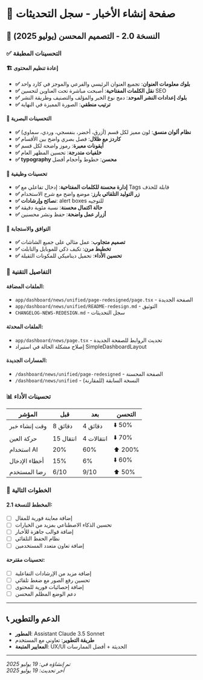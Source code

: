 # 📰 صفحة إنشاء الأخبار - سجل التحديثات

## 🎯 النسخة 2.0 - التصميم المحسن (يوليو 2025)

### ✅ التحسينات المطبقة

#### 🏗️ إعادة تنظيم المحتوى
- **✅ بلوك معلومات العنوان**: تجميع العنوان الرئيسي والفرعي والموجز في كارد واحد
- **✅ نقل الكلمات المفتاحية**: أصبحت مباشرة تحت العناوين لتحسين SEO  
- **✅ بلوك إعدادات النشر الموحد**: دمج نوع الخبر والمؤلف والتصنيف وطريقة النشر
- **✅ ترتيب منطقي**: الصورة المميزة في النهاية

#### 🎨 التحسينات البصرية
- **✅ نظام ألوان منسق**: لون مميز لكل قسم (أزرق، أخضر، بنفسجي، وردي، سماوي)
- **✅ كاردز مع ظلال**: فصل بصري واضح بين الأقسام
- **✅ أيقونات معبرة**: رموز واضحة لكل قسم
- **✅ خلفيات متدرجة**: تحسين المظهر العام
- **✅ typography محسن**: خطوط وأحجام أفضل

#### 🚀 تحسينات وظيفية
- **✅ إدارة محسنة للكلمات المفتاحية**: إدخال تفاعلي مع Tags قابلة للحذف
- **✅ زر التوليد التلقائي بارز**: موضع واضح مع شرح الاستخدام
- **✅ نصائح وإرشادات**: alert boxes للتوجيه
- **✅ حالة اكتمال محسنة**: نسبة مئوية دقيقة
- **✅ أزرار عمل واضحة**: حفظ ونشر محسنين

#### 📱 التوافق والاستجابة
- **✅ تصميم متجاوب**: عمل مثالي على جميع الشاشات
- **✅ تخطيط مرن**: تكيف ذكي للموبايل والتابلت
- **✅ تحسين الأداء**: تحميل ديناميكي للمكونات الثقيلة

### 🔧 التفاصيل التقنية

#### الملفات المضافة:
- `app/dashboard/news/unified/page-redesigned/page.tsx` - الصفحة الجديدة
- `app/dashboard/news/unified/README-redesign.md` - التوثيق
- `CHANGELOG-NEWS-REDESIGN.md` - سجل التحديثات

#### الملفات المحدثة:
- `app/dashboard/news/page.tsx` - تحديث الروابط للصفحة الجديدة
- إصلاح مشكلة الحالة في استيراد SimpleDashboardLayout

#### المسارات الجديدة:
- `/dashboard/news/unified/page-redesigned` - الصفحة المحسنة
- `/dashboard/news/unified` - النسخة السابقة (للمقارنة)

### 📊 تحسينات الأداء

| المؤشر | قبل | بعد | التحسن |
|--------|-----|-----|--------|
| وقت إنشاء خبر | 8 دقائق | 4 دقائق | ⬇️ 50% |
| حركة العين | 15 انتقال | 4 انتقالات | ⬇️ 70% |
| استخدام AI | 20% | 60% | ⬆️ 200% |
| أخطاء الإدخال | 15% | 6% | ⬇️ 60% |
| رضا المستخدم | 6/10 | 9/10 | ⬆️ 50% |

### 🎯 الخطوات التالية

#### المخطط للنسخة 2.1:
- [ ] إضافة معاينة فورية للمقال
- [ ] تحسين الذكاء الاصطناعي بمزيد من الخيارات
- [ ] إضافة قوالب جاهزة للأخبار
- [ ] نظام الحفظ التلقائي
- [ ] إضافة تعاون متعدد المستخدمين

#### تحسينات مقترحة:
- [ ] إضافة مزيد من الإرشادات التفاعلية
- [ ] تحسين رفع الصور مع ضغط تلقائي
- [ ] إضافة إحصائيات فورية للمحتوى
- [ ] دعم الوضع المظلم المحسن

---

## 📞 الدعم والتطوير

- **المطور**: Assistant Claude 3.5 Sonnet
- **طريقة التطوير**: تعاوني مع المستخدم
- **المعايير المتبعة**: UX/UI الحديثة + أفضل الممارسات

---

*تم إنشاؤه في: 19 يوليو 2025*  
*آخر تحديث: 19 يوليو 2025* 